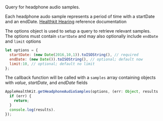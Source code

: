 Query for headphone audio samples.

Each headphone audo sample represents a period of time with a startDate and an endDate.
[Healthkit Hearing](https://developer.apple.com/documentation/healthkit/hkquantitytypeidentifier/3081272-headphoneaudioexposure) reference documentation

The options object is used to setup a query to retrieve relevant samples.
The options must contain `startDate` and may also optionally include `endDate`
and `limit` options
```javascript
let options = {
  startDate: (new Date(2016,10,1)).toISOString(), // required
  endDate: (new Date()).toISOString(), // optional; default now
  limit:10, // optional; default no limit
};
```

The callback function will be called with a `samples` array containing objects
with *value*, *startDate*, and *endDate* fields

```javascript
AppleHealthKit.getHeadphoneAudioSamples(options, (err: Object, results: Array<Object>) => {
  if (err) {
    return;
  }
  console.log(results).
});
```
